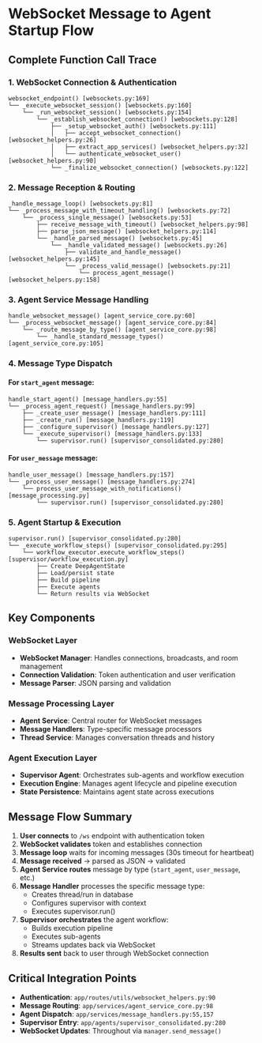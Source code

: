 # WebSocket Message to Agent Startup Flow

## Complete Function Call Trace

### 1. **WebSocket Connection & Authentication**
```
websocket_endpoint() [websockets.py:169]
└── _execute_websocket_session() [websockets.py:160]
    └── _run_websocket_session() [websockets.py:154]
        └── _establish_websocket_connection() [websockets.py:128]
            ├── _setup_websocket_auth() [websockets.py:111]
            │   ├── accept_websocket_connection() [websocket_helpers.py:26]
            │   ├── extract_app_services() [websocket_helpers.py:32]
            │   └── authenticate_websocket_user() [websocket_helpers.py:90]
            └── _finalize_websocket_connection() [websockets.py:122]
```

### 2. **Message Reception & Routing**
```
_handle_message_loop() [websockets.py:81]
└── _process_message_with_timeout_handling() [websockets.py:72]
    └── _process_single_message() [websockets.py:53]
        ├── receive_message_with_timeout() [websocket_helpers.py:98]
        ├── parse_json_message() [websocket_helpers.py:114]
        └── _handle_parsed_message() [websockets.py:45]
            └── _handle_validated_message() [websockets.py:26]
                ├── validate_and_handle_message() [websocket_helpers.py:145]
                └── _process_valid_message() [websockets.py:21]
                    └── process_agent_message() [websocket_helpers.py:158]
```

### 3. **Agent Service Message Handling**
```
handle_websocket_message() [agent_service_core.py:60]
└── _process_websocket_message() [agent_service_core.py:84]
    └── _route_message_by_type() [agent_service_core.py:98]
        └── _handle_standard_message_types() [agent_service_core.py:105]
```

### 4. **Message Type Dispatch**

#### For `start_agent` message:
```
handle_start_agent() [message_handlers.py:55]
└── _process_agent_request() [message_handlers.py:99]
    ├── _create_user_message() [message_handlers.py:111]
    ├── _create_run() [message_handlers.py:119]
    ├── _configure_supervisor() [message_handlers.py:127]
    └── _execute_supervisor() [message_handlers.py:133]
        └── supervisor.run() [supervisor_consolidated.py:280]
```

#### For `user_message` message:
```
handle_user_message() [message_handlers.py:157]
└── _process_user_message() [message_handlers.py:274]
    └── process_user_message_with_notifications() [message_processing.py]
        └── supervisor.run() [supervisor_consolidated.py:280]
```

### 5. **Agent Startup & Execution**
```
supervisor.run() [supervisor_consolidated.py:280]
└── _execute_workflow_steps() [supervisor_consolidated.py:295]
    └── workflow_executor.execute_workflow_steps() [supervisor/workflow_execution.py]
        ├── Create DeepAgentState
        ├── Load/persist state
        ├── Build pipeline
        ├── Execute agents
        └── Return results via WebSocket
```

## Key Components

### WebSocket Layer
- **WebSocket Manager**: Handles connections, broadcasts, and room management
- **Connection Validation**: Token authentication and user verification
- **Message Parser**: JSON parsing and validation

### Message Processing Layer
- **Agent Service**: Central router for WebSocket messages
- **Message Handlers**: Type-specific message processors
- **Thread Service**: Manages conversation threads and history

### Agent Execution Layer
- **Supervisor Agent**: Orchestrates sub-agents and workflow execution
- **Execution Engine**: Manages agent lifecycle and pipeline execution
- **State Persistence**: Maintains agent state across executions

## Message Flow Summary

1. **User connects** to `/ws` endpoint with authentication token
2. **WebSocket validates** token and establishes connection
3. **Message loop** waits for incoming messages (30s timeout for heartbeat)
4. **Message received** → parsed as JSON → validated
5. **Agent Service routes** message by type (`start_agent`, `user_message`, etc.)
6. **Message Handler** processes the specific message type:
   - Creates thread/run in database
   - Configures supervisor with context
   - Executes supervisor.run()
7. **Supervisor orchestrates** the agent workflow:
   - Builds execution pipeline
   - Executes sub-agents
   - Streams updates back via WebSocket
8. **Results sent** back to user through WebSocket connection

## Critical Integration Points

- **Authentication**: `app/routes/utils/websocket_helpers.py:90`
- **Message Routing**: `app/services/agent_service_core.py:98`
- **Agent Dispatch**: `app/services/message_handlers.py:55,157`
- **Supervisor Entry**: `app/agents/supervisor_consolidated.py:280`
- **WebSocket Updates**: Throughout via `manager.send_message()`